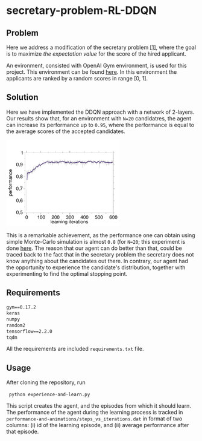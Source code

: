# secretary-problem-RL-DDQN

## Problem

Here we address a modification of the secretary problem [[1]](https://en.wikipedia.org/wiki/Secretary_problem), where the goal is to maximize *the expectation value* for the score of the hired applicant. 

An evironment, consisted with OpenAI Gym environment, is used for this project. This environment can be found [here](https://github.com/nima-siboni/secretary-problem-env/). In this environment the applicants are ranked by a random scores in range [0, 1]. 

## Solution

Here we have implemented the DDQN approach with a network of 2-layers. Our results show that, for an environment with ```N=20``` candidatres, the agent can increase its performance up to ```0.95```, where the performance is equal to the average scores of the accepted candidates. 

<img src="./performance-and-animations/results.png" width="60%">

This is a remarkable achievement, as the performance one can obtain using simple Monte-Carlo simulation is almost ```0.8``` (for ```N=20```; this experiment is done [here](https://github.com/nima-siboni/recruiter-problem). The reason that our agent can do better than that, could be traced back to the fact that in the secretary problem the secretary does not know anything about the candidates out there. In contrary, our agent had the opportunity to experience the candidate's distribution, together with experimenting to find the optimal stopping point.

## Requirements

```
gym==0.17.2
keras
numpy
random2
tensorflow==2.2.0
tqdm
```

All the requirements are included ```requirements.txt``` file.

## Usage

After cloning the repository, run 

``` python experience-and-learn.py```

This script creates the agent, and the episodes from which it should learn. The performance of the agent during the learning process is tracked in ```performance-and-animations/steps_vs_iterations.dat``` in format of two columns: (i) id of the learning episode, and (ii) average performance after that episode.
